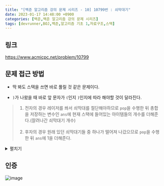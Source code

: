 ```yaml
---
title: "[백준 알고리즘 강의 문제 시리즈 - 10] 10799번 : 쇠막대기"
date: 2023-01-17 14:48:00 +0900
categories: [백준,백준 알고리즘 강의 문제 시리즈]
tags: [devrunner,BOJ,백준,알고리즘 기초 1,자료구조,스택]
---
```


링크
---
<https://www.acmicpc.net/problem/10799>


문제 접근 방법
---
* 딱 봐도 스택을 쓰면 바로 풀릴 것 같은 문제이다.

* `)`가 나왔을 때 바로 앞 문자가 `(`인지 `)`인지에 따라 해야할 것이 달라진다.

> 1. 전자의 경우 레이저를 쏴서 쇠막대를 절단해야하므로 `pop`을 수행한 뒤 총합을 저장하는 변수인 `ans`에 현재 스택에 들어있는 아이템들의 개수를 더해준다.(잘려나간 쇠막대기 개수)<br><br>
> 2. 후자의 경우 원래 있던 쇠막대기들 중 하나가 떨어져 나갔으므로 `pop`을 수행한 뒤 `ans`에 1을 더해준다.

<details>
<summary>펼치기</summary>
<div markdown="1">

```cpp
#include <bits/stdc++.h>
using namespace std;

int main()
{
    string str;
    cin >> str;

    // '('를 저장할 스택
    stack<char> stk;
    /* 정답을 저장할 변수.
    잘려진 쇠막대기 조각의 총 개수를 의미한다. */
    int ans = 0;
    // 문자열에서 현재 문자의 앞 문자를 저장할 변수다.
    char prev = '(';

    for (char a : str)
    {
        if (a == '(')
        {
            stk.push(a);
        }
        else
        {
            stk.pop();
            if (prev == '(')
            {
                ans += stk.size();
            }
            else
            {
                ans += 1;
            }
        }

        prev = a;
    }

    cout << ans;

    return 0;
}
```

</div>
</details>

인증
---
![image](https://user-images.githubusercontent.com/87963766/212815794-337eeb5a-5d8b-4a55-817a-e9f4447a9bfe.png)

